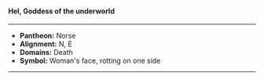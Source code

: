#### Hel, Goddess of the underworld
___

- **Pantheon:** Norse
- **Alignment:** N, E
- **Domains:** Death
- **Symbol:** Woman's face, rotting on one side
___
